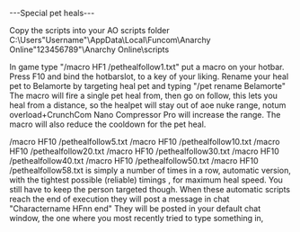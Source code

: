 ---Special pet heals---

Copy the scripts into your AO scripts folder C:\Users\"Username"\AppData\Local\Funcom\Anarchy Online\"123456789"\Anarchy Online\scripts

In game type "/macro HF1 /pethealfollow1.txt"  put a macro on your hotbar.
Press F10 and bind the hotbarslot, to a key of your liking.
Rename your heal pet to Belamorte by targeting heal pet and typing "/pet rename Belamorte"
The macro will fire a single pet heal from, then go on follow, this lets you heal from a distance, so the healpet will stay out of aoe nuke range, notum overload+CrunchCom Nano Compressor Pro will increase the range. 
The macro will also reduce the cooldown for the pet heal.

/macro HF10 /pethealfollow5.txt
/macro HF10 /pethealfollow10.txt
/macro HF10 /pethealfollow20.txt
/macro HF10 /pethealfollow30.txt
/macro HF10 /pethealfollow40.txt
/macro HF10 /pethealfollow50.txt
/macro HF10 /pethealfollow58.txt
is simply a number of times in a row, automatic version, with the tightest possible (reliable) timings , for maximum heal speed. 
You still have to keep the person targeted though.
When these automatic scripts reach the end of execution they will post a message in chat "Charactername HFnn end"
They will be posted in your default chat window, the one where you most recently tried to type something in,


